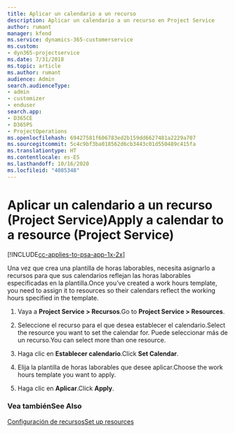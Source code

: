 ```yaml
---
title: Aplicar un calendario a un recurso
description: Aplicar un calendario a un recurso en Project Service
author: rumant
manager: kfend
ms.service: dynamics-365-customerservice
ms.custom:
- dyn365-projectservice
ms.date: 7/31/2018
ms.topic: article
ms.author: rumant
audience: Admin
search.audienceType:
- admin
- customizer
- enduser
search.app:
- D365CE
- D365PS
- ProjectOperations
ms.openlocfilehash: 69427581f606783ed2b159dd6627481a2229a707
ms.sourcegitcommit: 5c4c9bf3ba018562d6cb3443c01d550489c415fa
ms.translationtype: HT
ms.contentlocale: es-ES
ms.lasthandoff: 10/16/2020
ms.locfileid: "4085348"
---
```

# <a name="apply-a-calendar-to-a-resource-project-service"></a><span data-ttu-id="b960a-103">Aplicar un calendario a un recurso (Project Service)</span><span class="sxs-lookup"><span data-stu-id="b960a-103">Apply a calendar to a resource (Project Service)</span></span>

[!INCLUDE[cc-applies-to-psa-app-1x-2x](../includes/cc-applies-to-psa-app-1x-2x.md)]

<span data-ttu-id="b960a-104">Una vez que crea una plantilla de horas laborables, necesita asignarlo a recursos para que sus calendarios reflejan las horas laborables especificadas en la plantilla.</span><span class="sxs-lookup"><span data-stu-id="b960a-104">Once you’ve created a work hours template, you need to assign it to resources so their calendars reflect the working hours specified in the template.</span></span>  
  
1.  <span data-ttu-id="b960a-105">Vaya a **Project Service > Recursos**.</span><span class="sxs-lookup"><span data-stu-id="b960a-105">Go to **Project Service > Resources**.</span></span>  
  
2.  <span data-ttu-id="b960a-106">Seleccione el recurso para el que desea establecer el calendario.</span><span class="sxs-lookup"><span data-stu-id="b960a-106">Select the resource you want to set the calendar for.</span></span> <span data-ttu-id="b960a-107">Puede seleccionar más de un recurso.</span><span class="sxs-lookup"><span data-stu-id="b960a-107">You can select more than one resource.</span></span>  
  
3.  <span data-ttu-id="b960a-108">Haga clic en **Establecer calendario**.</span><span class="sxs-lookup"><span data-stu-id="b960a-108">Click **Set Calendar**.</span></span>  
  
4.  <span data-ttu-id="b960a-109">Elija la plantilla de horas laborables que desee aplicar.</span><span class="sxs-lookup"><span data-stu-id="b960a-109">Choose the work hours template you want to apply.</span></span>  
  
5.  <span data-ttu-id="b960a-110">Haga clic en **Aplicar**.</span><span class="sxs-lookup"><span data-stu-id="b960a-110">Click **Apply**.</span></span>  
  
### <a name="see-also"></a><span data-ttu-id="b960a-111">Vea también</span><span class="sxs-lookup"><span data-stu-id="b960a-111">See Also</span></span>  
 [<span data-ttu-id="b960a-112">Configuración de recursos</span><span class="sxs-lookup"><span data-stu-id="b960a-112">Set up resources</span></span>](../psa/set-up-resources.md)
